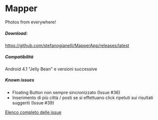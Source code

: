 Mapper
======

Photos from everywhere!

##### Download:
https://github.com/stefanogianelli/MapperApp/releases/latest

##### Compatibilità
Android 4.1 "Jelly Bean" e versioni successive

##### Known issues
* Floating Button non sempre sincronizzato (Issue #36)
* Inserimento di più città / posti se si effettuano click ripetuti sui risultati suggeriti (Issue #39)

[Elenco completo delle issue](https://github.com/stefanogianelli/MapperApp/issues)